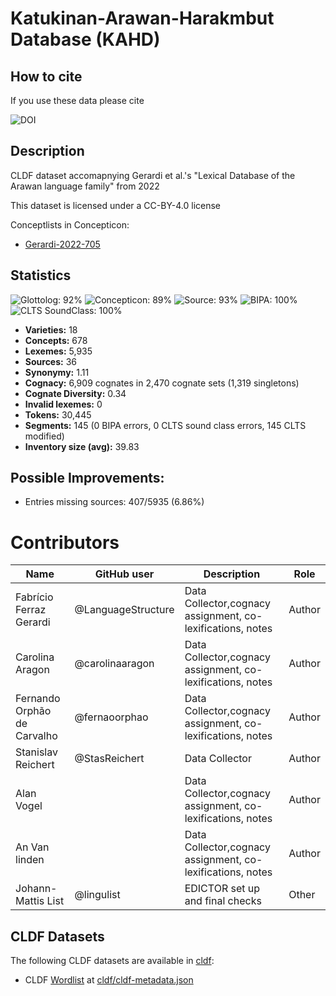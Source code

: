 # Katukinan-Arawan-Harakmbut Database (KAHD)

## How to cite

If you use these data please cite

![DOI](https://zenodo.org/badge/DOI/10.5281/zenodo.8362943.svg)



## Description


CLDF dataset accomapnying Gerardi et al.'s "Lexical Database of the Arawan language family" from 2022

This dataset is licensed under a CC-BY-4.0 license


Conceptlists in Concepticon:
- [Gerardi-2022-705](https://concepticon.clld.org/contributions/Gerardi-2022-705)
## Statistics


![Glottolog: 92%](https://img.shields.io/badge/Glottolog-92%25-green.svg "Glottolog: 92%")
![Concepticon: 89%](https://img.shields.io/badge/Concepticon-89%25-yellowgreen.svg "Concepticon: 89%")
![Source: 93%](https://img.shields.io/badge/Source-93%25-green.svg "Source: 93%")
![BIPA: 100%](https://img.shields.io/badge/BIPA-100%25-brightgreen.svg "BIPA: 100%")
![CLTS SoundClass: 100%](https://img.shields.io/badge/CLTS%20SoundClass-100%25-brightgreen.svg "CLTS SoundClass: 100%")

- **Varieties:** 18
- **Concepts:** 678
- **Lexemes:** 5,935
- **Sources:** 36
- **Synonymy:** 1.11
- **Cognacy:** 6,909 cognates in 2,470 cognate sets (1,319 singletons)
- **Cognate Diversity:** 0.34
- **Invalid lexemes:** 0
- **Tokens:** 30,445
- **Segments:** 145 (0 BIPA errors, 0 CLTS sound class errors, 145 CLTS modified)
- **Inventory size (avg):** 39.83

## Possible Improvements:



- Entries missing sources: 407/5935 (6.86%)

# Contributors

Name | GitHub user | Description | Role |
--- | --- | --- | --- |
Fabrício Ferraz Gerardi | @LanguageStructure | Data Collector,cognacy assignment, co-lexifications, notes | Author |
Carolina Aragon    | @carolinaaragon | Data Collector,cognacy assignment, co-lexifications, notes | Author |
Fernando Orphão de Carvalho | @fernaoorphao |Data Collector,cognacy assignment, co-lexifications, notes | Author |
Stanislav Reichert | @StasReichert   | Data Collector | Author |
Alan Vogel         |                 | Data Collector,cognacy assignment, co-lexifications, notes | Author |
An Van linden      |                 | Data Collector,cognacy assignment, co-lexifications, notes   | Author |
Johann-Mattis List | @lingulist | EDICTOR set up and final checks | Other |




## CLDF Datasets

The following CLDF datasets are available in [cldf](cldf):

- CLDF [Wordlist](https://github.com/cldf/cldf/tree/master/modules/Wordlist) at [cldf/cldf-metadata.json](cldf/cldf-metadata.json)
